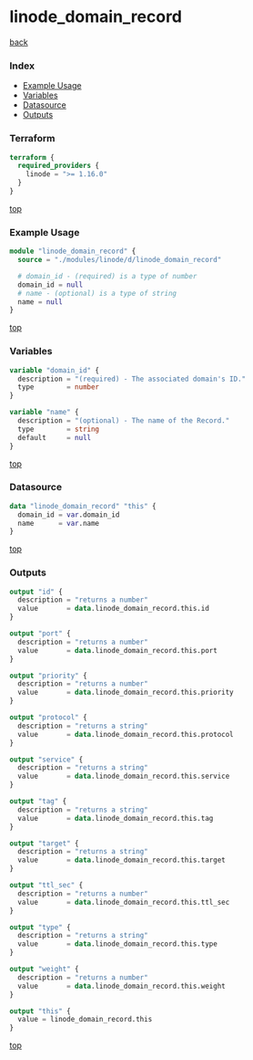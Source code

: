 # linode_domain_record

[back](../linode.md)

### Index

- [Example Usage](#example-usage)
- [Variables](#variables)
- [Datasource](#datasource)
- [Outputs](#outputs)

### Terraform

```terraform
terraform {
  required_providers {
    linode = ">= 1.16.0"
  }
}
```

[top](#index)

### Example Usage

```terraform
module "linode_domain_record" {
  source = "./modules/linode/d/linode_domain_record"

  # domain_id - (required) is a type of number
  domain_id = null
  # name - (optional) is a type of string
  name = null
}
```

[top](#index)

### Variables

```terraform
variable "domain_id" {
  description = "(required) - The associated domain's ID."
  type        = number
}

variable "name" {
  description = "(optional) - The name of the Record."
  type        = string
  default     = null
}
```

[top](#index)

### Datasource

```terraform
data "linode_domain_record" "this" {
  domain_id = var.domain_id
  name      = var.name
}
```

[top](#index)

### Outputs

```terraform
output "id" {
  description = "returns a number"
  value       = data.linode_domain_record.this.id
}

output "port" {
  description = "returns a number"
  value       = data.linode_domain_record.this.port
}

output "priority" {
  description = "returns a number"
  value       = data.linode_domain_record.this.priority
}

output "protocol" {
  description = "returns a string"
  value       = data.linode_domain_record.this.protocol
}

output "service" {
  description = "returns a string"
  value       = data.linode_domain_record.this.service
}

output "tag" {
  description = "returns a string"
  value       = data.linode_domain_record.this.tag
}

output "target" {
  description = "returns a string"
  value       = data.linode_domain_record.this.target
}

output "ttl_sec" {
  description = "returns a number"
  value       = data.linode_domain_record.this.ttl_sec
}

output "type" {
  description = "returns a string"
  value       = data.linode_domain_record.this.type
}

output "weight" {
  description = "returns a number"
  value       = data.linode_domain_record.this.weight
}

output "this" {
  value = linode_domain_record.this
}
```

[top](#index)